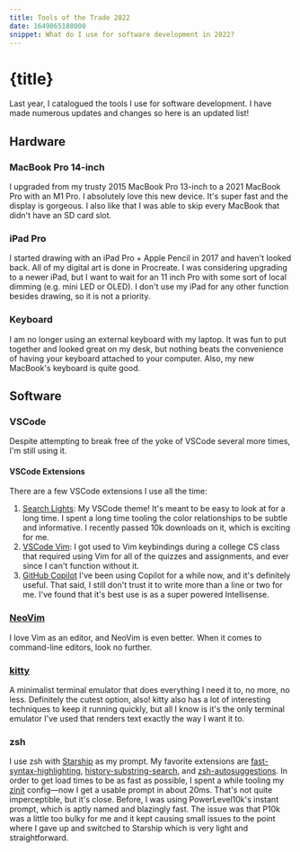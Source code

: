 ```yaml
---
title: Tools of the Trade 2022
date: 1649865188000
snippet: What do I use for software development in 2022?
---
```


# {title}

Last year, I catalogued the tools I use for software development. I have made numerous updates and changes so here is an updated list!

## Hardware

### MacBook Pro 14-inch

I upgraded from my trusty 2015 MacBook Pro 13-inch to a 2021 MacBook Pro with an M1 Pro. I absolutely love this new device. It's super fast and the display is gorgeous. I also like that I was able to skip every MacBook that didn't have an SD card slot.

### iPad Pro

I started drawing with an iPad Pro + Apple Pencil in 2017 and haven't looked back. All of my digital art is done in Procreate. I was considering upgrading to a newer iPad, but I want to wait for an 11 inch Pro with some sort of local dimming (e.g. mini LED or OLED). I don't use my iPad for any other function besides drawing, so it is not a priority.

### Keyboard

I am no longer using an external keyboard with my laptop. It was fun to put together and looked great on my desk, but nothing beats the convenience of having your keyboard attached to your computer. Also, my new MacBook's keyboard is quite good.


## Software

### VSCode

Despite attempting to break free of the yoke of VSCode several more times, I'm still using it.

#### VSCode Extensions

There are a few VSCode extensions I use all the time:

1. [Search Lights](https://marketplace.visualstudio.com/items?itemName=radiolevity.search-lights): My VSCode theme! It's meant to be easy to look at for a long time. I spent a long time tooling the color relationships to be subtle and informative. I recently passed 10k downloads on it, which is exciting for me.
2. [VSCode Vim](https://marketplace.visualstudio.com/items?itemName=vscodevim.vim): I got used to Vim keybindings during a college CS class that required using Vim for all of the quizzes and assignments, and ever since I can't function without it.
3. [GitHub Copilot](https://marketplace.visualstudio.com/items?itemName=GitHub.copilot) I've been using Copilot for a while now, and it's definitely useful. That said, I still don't trust it to write more than a line or two for me. I've found that it's best use is as a super powered Intellisense.

### [NeoVim](https://neovim.io/)

I love Vim as an editor, and NeoVim is even better. When it comes to command-line editors, look no further.

### [kitty](https://sw.kovidgoyal.net/kitty/)

A minimalist terminal emulator that does everything I need it to, no more, no less. Definitely the cutest option, also! kitty also has a lot of interesting techniques to keep it running quickly, but all I know is it's the only terminal emulator I've used that renders text exactly the way I want it to.

### zsh

I use zsh with [Starship](https://starship.rs/) as my prompt. My favorite extensions are [fast-syntax-highlighting](https://github.com/zdharma/fast-syntax-highlighting), [history-substring-search](https://github.com/zsh-users/zsh-history-substring-search), and [zsh-autosuggestions](https://github.com/zsh-users/zsh-autosuggestions). In order to get load times to be as fast as possible, I spent a while tooling my [zinit](https://github.com/zdharma-continuum/zinit) config—now I get a usable prompt in about 20ms. That's not quite imperceptible, but it's close. Before, I was using PowerLevel10k's instant prompt, which is aptly named and blazingly fast. The issue was that P10k was a little too bulky for me and it kept causing small issues to the point where I gave up and switched to Starship which is very light and straightforward.
